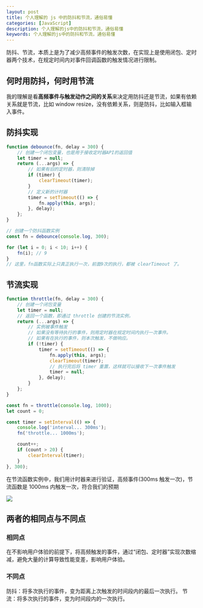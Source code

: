 ```yaml
---
layout: post
title: 个人理解的 js 中的防抖和节流，通俗易懂
categories: [JavaScript]
description: 个人理解的js中的防抖和节流，通俗易懂
keywords: 个人理解的js中的防抖和节流，通俗易懂
---
```


防抖、节流，本质上是为了减少高频事件的触发次数，在实现上是使用闭包、定时器两个技术，在规定时间内对事件回调函数的触发情况进行限制。

## 何时用防抖，何时用节流

我的理解是看**高频事件与触发动作之间的关系**来决定用防抖还是节流，如果有依赖关系就是节流，比如 window resize，没有依赖关系，则是防抖，比如输入框输入事件。

## 防抖实现

```javascript
function debounce(fn, delay = 300) {
    // 创建一个闭包变量，也是用于接收定时器API的返回值
    let timer = null;
    return (...args) => {
        // 如果有旧的定时器，则清除掉
        if (timer) {
            clearTimeout(timer);
        }
        // 定义新的计时器
        timer = setTimeout(() => {
            fn.apply(this, args);
        }, delay);
    };
}

// 创建一个防抖函数实例
const fn = debounce(console.log, 300);

for (let i = 0; i < 10; i++) {
    fn(i); // 9
}
// 这里，fn函数实际上只真正执行一次，前面9次的执行，都被 clearTimeout 了。
```

## 节流实现

```javascript
function throttle(fn, delay = 300) {
    // 创建一个闭包变量
    let timer = null;
    // 返回一个函数，即通过 throttle 创建的节流实例，
    return (...args) => {
        // 实例被事件触发
        // 如果没有等待执行的事件，则用定时器在规定时间内执行一次事件。
        // 如果有在执行的事件，则本次触发，不做响应。
        if (!timer) {
            timer = setTimeout(() => {
                fn.apply(this, args);
                clearTimeout(timer);
                // 执行完后将 timer 重置，这样就可以接收下一次事件触发
                timer = null;
            }, delay);
        }
    };
}

const fn = throttle(console.log, 1000);
let count = 0;

const timer = setInterval(() => {
    console.log('interval... 300ms');
    fn('throttle... 1000ms');

    count++;
    if (count > 20) {
        clearInterval(timer);
    }
}, 300);
```

在节流函数实例中，我们用计时器来进行验证，高频事件(300ms 触发一次)，节流函数是 1000ms 内触发一次，符合我们的预期

![](/images/20220215120157.png)

<!-- 等整明白了再写 -->
<!-- 不过相比于防抖函数的纯粹，节流函数还有个区别在于，节流函数有触发方式从而有两种写法：在规定时间段内，是时间段开始时触发，还是时间段结束时触发(根据传入参数来判断)。上面的代码，是在开始时触发的。我们修改一下代码把 count 打印一下就可知了。
![](/images/20220215120844.png)
那如果是时间段结束时触发怎么写呢？

```javascript
function throttle(fn, delay = 300) {
    // 创建一个闭包变量
	let runFlag = true;
    let timer = null;
	let time = new Date().getTime();
    // 返回一个函数，即通过 throttle 创建的节流实例，
    return (...args) => {
        // 实例被事件触发
        // 如果没有等待执行的事件，则用定时器在规定时间内执行一次事件。
        // 如果有在执行的事件，则本次触发，不做响应。
		// if (!runFlag) return;

		if (timer) {
			clearTimeout(timer);
		}

		timer = setTimeout(() => {
			fn.apply(this, args);

		}, delay);

        if (!runFlag) {
            cosnt timer = setTimeout(() => {
                fn.apply(this, args);
                clearTimeout(timer);
                // 执行完后将 timer 重置，这样就可以接收下一次事件触发
                runFlag = false;
            }, delay);
        }
    };
}
``` -->

## 两者的相同点与不同点

### 相同点

在不影响用户体验的前提下，将高频触发的事件，通过“闭包、定时器”实现次数缩减，避免大量的计算导致性能变差，影响用户体验。

### 不同点

防抖：将多次执行的事件，变为距离上次触发的时间段内的最后一次执行。
节流：将多次执行的事件，变为时间段内的一次执行。
